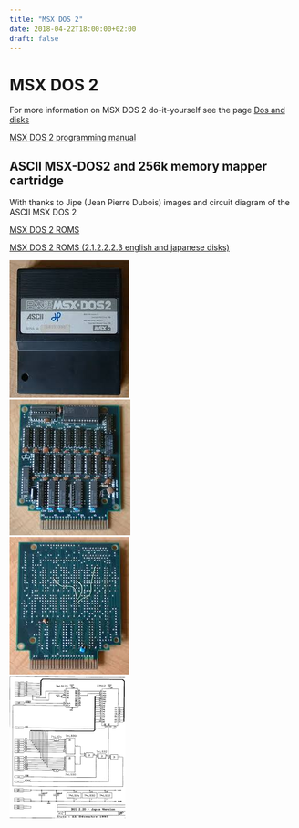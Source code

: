 ```yaml
---
title: "MSX DOS 2"
date: 2018-04-22T18:00:00+02:00
draft: false
---
```



# MSX DOS 2

For more information on MSX DOS 2 do-it-yourself see the page
[Dos and disks](/do-it-yourself/dos-and-disks/)

[MSX DOS 2 programming manual](https://files.techinfo.newmsx.nl/technical-info/msx-dos-2/msxdos22.zip)

## ASCII MSX-DOS2 and 256k memory mapper cartridge

With thanks to Jipe (Jean Pierre Dubois) images and circuit diagram of the
ASCII MSX DOS 2

[MSX DOS 2 ROMS](https://files.techinfo.newmsx.nl/technical-info/msx-dos-2/rom-dos22ascii.zip)

[MSX DOS 2 ROMS (2.1.2.2.2.3 english and japanese disks)](https://files.techinfo.newmsx.nl/technical-info/msx-dos-2/msxdos22complete.zip)

![asciidos](images/asciidios1.jpg)  
![asciidos](images/asciidios2.jpg)  
![asciidos](images/asciidios3.jpg)  
![asciidos](images/asciidios4.png)